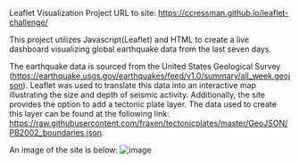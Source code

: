 Leaflet Visualization Project
URL to site: https://ccressman.github.io/leaflet-challenge/

This project utilizes Javascript(Leaflet) and HTML to create a live dashboard visualizing global earthquake data from the last seven days.

The earthquake data is sourced from the United States Geological Survey (https://earthquake.usgs.gov/earthquakes/feed/v1.0/summary/all_week.geojson). Leaflet was used to translate this data into an interactive map illustrating the size and depth of seismic activity. Additionally, the site provides the option to add a tectonic plate layer. The data used to create this layer can be found at the following link: https://raw.githubusercontent.com/fraxen/tectonicplates/master/GeoJSON/PB2002_boundaries.json. 

An image of the site is below:
![image](https://user-images.githubusercontent.com/119253324/229390873-fc263a28-dd34-4975-b7de-d47ce1fe6f70.png)


